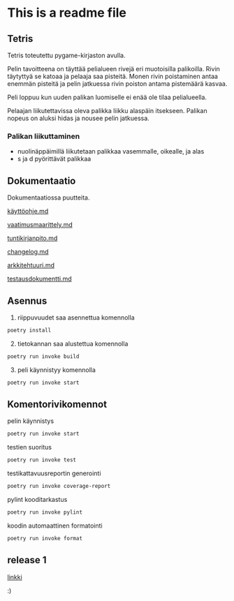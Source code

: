 # This is a readme file

## Tetris
Tetris toteutettu pygame-kirjaston avulla.

Pelin tavoitteena on täyttää pelialueen rivejä eri muotoisilla palikoilla. Rivin täytyttyä se katoaa ja pelaaja saa pisteitä. Monen rivin poistaminen antaa enemmän pisteitä ja pelin jatkuessa rivin poiston antama pistemäärä kasvaa.

Peli loppuu kun uuden palikan luomiselle ei enää ole tilaa pelialueella.

Pelaajan liikutettavissa oleva palikka liikku alaspäin itsekseen. Palikan nopeus on aluksi hidas ja nousee pelin jatkuessa.

### Palikan liikuttaminen
- nuolinäppäimillä liikutetaan palikkaa vasemmalle, oikealle, ja alas
- s ja d pyörittävät palikkaa

## Dokumentaatio
Dokumentaatiossa puutteita.

[käyttöohje.md](https://github.com/meri573/ot-harjoitustyo/blob/main/tetris/dokumentaatio/kayttoohje.md)
 
[vaatimusmaarittely.md](https://github.com/meri573/ot-harjoitustyo/blob/main/tetris/dokumentaatio/vaatimusmaarittely.md)

[tuntikirjanpito.md](https://github.com/meri573/ot-harjoitustyo/blob/main/tetris/dokumentaatio/tuntikirjanpito.md)

[changelog.md](https://github.com/meri573/ot-harjoitustyo/blob/main/tetris/dokumentaatio/changelog.md)

[arkkitehtuuri.md](https://github.com/meri573/ot-harjoitustyo/blob/main/tetris/dokumentaatio/arkkitehtuuri.md)

[testausdokumentti.md](https://github.com/meri573/ot-harjoitustyo/blob/main/tetris/dokumentaatio/testaus.md)

## Asennus
1. riippuvuudet saa asennettua komennolla

```bash
poetry install
```
2. tietokannan saa alustettua komennolla 

```bash
poetry run invoke build
```

3. peli käynnistyy komennolla

```bash
poetry run invoke start
```

## Komentorivikomennot
pelin käynnistys
```bash
poetry run invoke start
```
testien suoritus
```bash
poetry run invoke test
```
testikattavuusreportin generointi
```bash
poetry run invoke coverage-report
```
pylint kooditarkastus
```bash
poetry run invoke pylint
```
koodin automaattinen formatointi
```bash
poetry run invoke format
```

## release 1
[linkki](https://github.com/meri573/ot-harjoitustyo/releases/tag/viikko5)

:)
